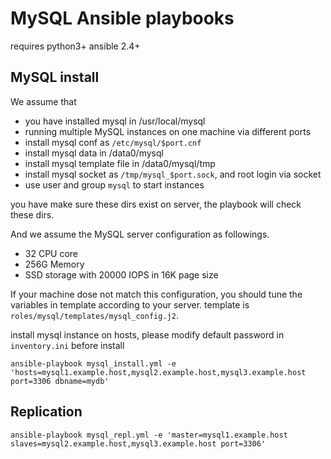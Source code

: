 # MySQL Ansible playbooks

requires python3+ ansible 2.4+ 

## MySQL install

We assume that
- you have installed mysql in /usr/local/mysql
- running multiple MySQL instances on one machine via different ports
- install mysql conf as `/etc/mysql/$port.cnf`
- install mysql data in /data0/mysql
- install mysql template file in /data0/mysql/tmp
- install mysql socket as `/tmp/mysql_$port.sock`, and root login via socket
- use user and group `mysql` to start instances

you have make sure these dirs exist on server, the playbook will check these dirs.
 
And we assume the MySQL server configuration as followings.
- 32 CPU core
- 256G Memory
- SSD storage with 20000 IOPS in 16K page size

If your machine dose not match this configuration, you should tune the variables in template according to your server.
template is `roles/mysql/templates/mysql_config.j2`.




install mysql instance on hosts, please modify default password in `inventory.ini` before install 
```console
ansible-playbook mysql_install.yml -e 'hosts=mysql1.example.host,mysql2.example.host,mysql3.example.host port=3306 dbname=mydb'
```

## Replication
```console
ansible-playbook mysql_repl.yml -e 'master=mysql1.example.host slaves=mysql2.example.host,mysql3.example.host port=3306'
```
